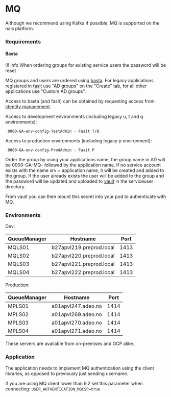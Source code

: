 # MQ

Although we recommend using Kafka if possible, MQ is supported on the nais platform. 


### Requirements


#### Basta

!!! info
    When ordering groups for existing service users the password will be reset

MQ groups and users are ordered using [basta](https://basta.intern.nav.no). 
For legacy applications registered in [fasit](https://fasit.adeo.no) use "AD groups" on the "Create" tab, 
for all other applications use "Custom AD groups".

Access to basta (and fasit) can be obtained by requesting access from [identity management](mailto:nav.it.identhandtering@nav.no).

Access to development environments (including legacy u, t and q environments):

``` 0000-GA-env-config-TestAdmin - Fasit T/Q```

Access to production environments (including legacy p environment):

``` 0000-GA-env-config-ProdAdmin - Fasit P```

Order the group by using your applications name, the group name in AD will be 0000-GA-MQ- followed by the application name.
If no service account exists with the name srv + application name, it will be created and added to the group.
If the user already exists the user will be added to the group and the password will be updated 
and uploaded to [vault](https://vault.adeo.no) in the serviceuser directory.

From vault you can then mount this secret into your pod to authenticate with MQ.

### Environments

Dev:

| QueueManager   | Hostname                 | Port |
| -------------- | ------------------------ | ---- |
|MQLS01|b27apvl219.preprod.local|1413
|MQLS02|b27apvl220.preprod.local|1413
|MQLS03|b27apvl221.preprod.local|1413
|MQLS04|b27apvl222.preprod.local|1413

Production:

| QueueManager   | Hostname                 | Port |
| -------------- | ------------------------ | ---- |
|MPLS01|a01apvl247.adeo.no|1414
|MPLS02|a01apvl269.adeo.no|1414
|MPLS03|a01apvl270.adeo.no|1414
|MPLS04|a01apvl271.adeo.no|1414

These servers are available from on-premises and GCP alike.

### Application

The application needs to implement MQ authentication using the client libraries, as opposed to previously just sending username.

If you are using MQ client lower than 9.2 set this parameter when connecting: 
```USER_AUTHENTICATION_MQCSP=true```
